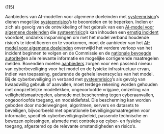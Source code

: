 (115)

Aanbieders van AI-modellen voor algemene doeleinden met [systeemrisico](a3.md#^sysrisk)’s dienen mogelijke [systeemrisico](a3.md#^sysrisk)’s te beoordelen en te beperken. Indien er zich als gevolg van de ontwikkeling of het gebruik van een [AI-model voor algemene doeleinden](a3.md#^gpai) die [systeemrisico](a3.md#^sysrisk)’s kan inhouden een [ernstig incident](a3.md#^eins) voordoet, ondanks inspanningen om met het model verband houdende risico’s te identificeren en te voorkomen, moet de aanbieder van het [AI-model voor algemene doeleinden](a3.md#^gpai) onverwijld het verdere verloop van het incident beginnen te volgen en de Commissie en de [nationale bevoegde autoriteit](a3.md#^natbau)en alle relevante informatie en mogelijke corrigerende maatregelen melden. Bovendien moeten [aanbieders](a3.md#^aanbieder) zorgen voor een passend niveau van cyberbeveiliging voor het model en de fysieke infrastructuur ervan, indien van toepassing, gedurende de gehele levenscyclus van het model. Bij de cyberbeveiliging in verband met [systeemrisico](a3.md#^sysrisk)’s als gevolg van kwaadwillig gebruik of aanvallen, moet terdege rekening worden gehouden met onopzettelijke modellekken, ongeoorloofde vrijgave, omzeiling van veiligheidsmaatregelen, alsmede met bescherming tegen cyberaanvallen, ongeoorloofde toegang, en modeldiefstal. Die bescherming kan worden geboden door modelwegingen, algoritmen, servers en datasets te beveiligen, bijvoorbeeld met operationele beveiligingsmaatregelen voor informatie, specifiek cyberbeveiligingsbeleid, passende technische en bewezen oplossingen, alsmede met controles op cyber- en fysieke toegang, afgestemd op de relevante omstandigheden en risico’s.